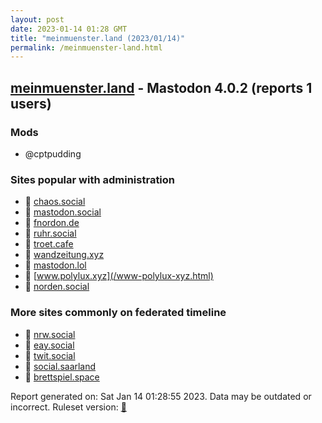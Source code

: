 ```yaml
---
layout: post
date: 2023-01-14 01:28 GMT
title: "meinmuenster.land (2023/01/14)"
permalink: /meinmuenster-land.html
---
```


## [meinmuenster.land](https://meinmuenster.land) - Mastodon 4.0.2 (reports 1 users)

### Mods
 * @cptpudding

### Sites popular with administration

* 🐘 [chaos.social](/chaos-social.html)
* 🐘 [mastodon.social](/mastodon-social.html)
* 🐘 [fnordon.de](/fnordon-de.html)
* 🐘 [ruhr.social](/ruhr-social.html)
* 🐘 [troet.cafe](/troet-cafe.html)
* 🐘 [wandzeitung.xyz](/wandzeitung-xyz.html)
* 🐘 [mastodon.lol](/mastodon-lol.html)
* 🐘 [www.polylux.xyz](/www-polylux-xyz.html)
* 🐘 [norden.social](/norden-social.html)

### More sites commonly on federated timeline

* 🐘 [nrw.social](/nrw-social.html)
* 🐘 [eay.social](/eay-social.html)
* 🐘 [twit.social](/twit-social.html)
* 🐘 [social.saarland](/social-saarland.html)
* 🐘 [brettspiel.space](/brettspiel-space.html)

Report generated on: Sat Jan 14 01:28:55 2023. Data may be outdated or incorrect.
Ruleset version: [🧁](/version-cupcake)
